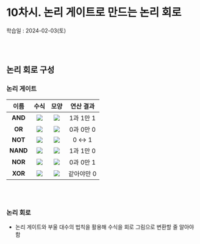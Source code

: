 # 10차시. 논리 게이트로 만드는 논리 회로
학습일 : 2024-02-03(토)

</br></br>

## 논리 회로 구성
### 논리 게이트

|<div align="center">이름</div>|<div align="center">수식</div>|<div align="center">모양</div>|<div align="center">연산 결과</div>|
|----|----|----|----|
|<div align="center">**AND**</div>|<div align="center"><img src ="https://github.com/fsm12/Hanbit-CS101/assets/74345771/f9663431-59d3-446a-a085-aafee1d108d0"></div>|<div align="center"><img src ="https://github.com/fsm12/Hanbit-CS101/assets/74345771/56a79c5d-fe51-4c3f-8303-6f0bc711b6b5"></div>|<div align="center">1과 1만 1</div>|
|<div align="center">**OR**</div>|<div align="center"><img src ="https://github.com/fsm12/Hanbit-CS101/assets/74345771/11799812-963d-4730-81f0-be93dcfba5d7"></div>|<div align="center"><img src ="https://github.com/fsm12/Hanbit-CS101/assets/74345771/d4a5cf9e-c274-4058-8271-72c7ef6fecf8"></div>|<div align="center">0과 0만 0</div>|
|<div align="center">**NOT**</div>|<div align="center"><img src ="https://github.com/fsm12/Hanbit-CS101/assets/74345771/e4aa7f63-06fa-43b5-b132-c59babb4804b"></div>|<div align="center"><img src ="https://github.com/fsm12/Hanbit-CS101/assets/74345771/d8ab963d-cf69-4ab6-a8a3-60b5729c397a"></div>|<div align="center">0 ↔ 1</div>|
|<div align="center">**NAND**</div>|<div align="center"><img src ="https://github.com/fsm12/Hanbit-CS101/assets/74345771/a728c85c-5589-4f17-8288-d22123f377f1"></div>|<div align="center"><img src ="https://github.com/fsm12/Hanbit-CS101/assets/74345771/02884ba3-e8b3-4f98-9cbb-212ad8ee19f5"></div>|<div align="center">1과 1만 0</div>|
|<div align="center">**NOR**</div>|<div align="center"><img src ="https://github.com/fsm12/Hanbit-CS101/assets/74345771/6f5ccf80-bffe-4a8c-b1ae-dd5b62169acc"></div>|<div align="center"><img src ="https://github.com/fsm12/Hanbit-CS101/assets/74345771/a9e0328c-27bf-4654-b9f7-abd0ec6910a8"></div>|<div align="center">0과 0만 1</div>|
|<div align="center">**XOR**</div>|<div align="center"><img src ="https://github.com/fsm12/Hanbit-CS101/assets/74345771/410a5e77-aa25-44bd-baed-ea7d4ca57c6f"></div>|<div align="center"><img src ="https://github.com/fsm12/Hanbit-CS101/assets/74345771/027b4322-83d9-4c06-b3e1-ed1c5b2b5909"></div>|<div align="center">같아야만 0</div>|

</br></br>

### 논리 회로
- 논리 게이트와 부울 대수의 법칙을 활용해 수식을 회로 그림으로 변환할 줄 알아야 함
